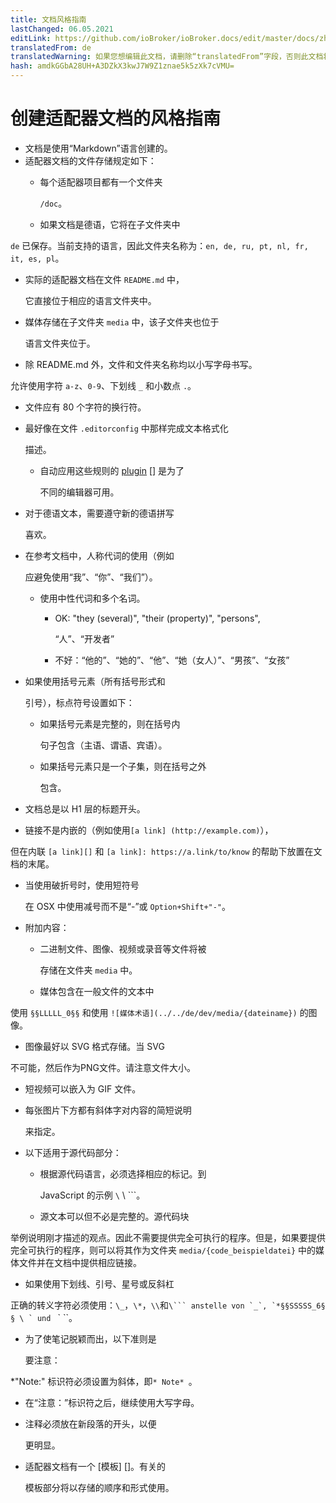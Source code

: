 ```yaml
---
title: 文档风格指南
lastChanged: 06.05.2021
editLink: https://github.com/ioBroker/ioBroker.docs/edit/master/docs/zh-cn/dev/adapterdocstyleguide.md
translatedFrom: de
translatedWarning: 如果您想编辑此文档，请删除“translatedFrom”字段，否则此文档将再次自动翻译
hash: amdkGGbA28UH+A3DZkX3kwJ7W9Z1znae5k5zXk7cVMU=
---
```

# 创建适配器文档的风格指南
* 文档是使用“Markdown”语言创建的。
* 适配器文档的文件存储规定如下：
  * 每个适配器项目都有一个文件夹

    `/doc`。

  * 如果文档是德语，它将在子文件夹中

`de` 已保存。当前支持的语言，因此文件夹名称为：`en, de, ru, pt, nl, fr, it, es, pl`。

  * 实际的适配器文档在文件 `README.md` 中，

    它直接位于相应的语言文件夹中。

  * 媒体存储在子文件夹 `media` 中，该子文件夹也位于

    语言文件夹位于。

  * 除 README.md 外，文件和文件夹名称均以小写字母书写。

允许使用字符 `a-z`、`0-9`、下划线 `_` 和小数点 `.`。

* 文件应有 80 个字符的换行符。
* 最好像在文件 `.editorconfig` 中那样完成文本格式化

  描述。

  * 自动应用这些规则的 [plugin] [] 是为了

    不同的编辑器可用。

* 对于德语文本，需要遵守新的德语拼写

  喜欢。

* 在参考文档中，人称代词的使用（例如

  应避免使用“我”、“你”、“我们”）。

  * 使用中性代词和多个名词。
    * OK: "they (several)", "their (property)", "persons",

      “人”、“开发者”

    * 不好：“他的”、“她的”、“他”、“她（女人）”、“男孩”、“女孩”
* 如果使用括号元素（所有括号形式和

  引号），标点符号设置如下：

  * 如果括号元素是完整的，则在括号内

    句子包含（主语、谓语、宾语）。

  * 如果括号元素只是一个子集，则在括号之外

    包含。

* 文档总是以 H1 层的标题开头。
* 链接不是内嵌的（例如使用`[a link] (http://example.com)`），

但在内联 `[a link][]` 和 `[a link]: https://a.link/to/know` 的帮助下放置在文档的末尾。

* 当使用破折号时，使用短符号

  在 OSX 中使用减号而不是“-”或 `Option+Shift+"-"`。

* 附加内容：
  * 二进制文件、图像、视频或录音等文件将被

    存储在文件夹 `media` 中。

  * 媒体包含在一般文件的文本中

使用 `§§LLLLL_0§§` 和使用 `![媒体术语](../../de/dev/media/{dateiname})` 的图像。

  * 图像最好以 SVG 格式存储。当 SVG

不可能，然后作为PNG文件。请注意文件大小。

  * 短视频可以嵌入为 GIF 文件。
  * 每张图片下方都有斜体字对内容的简短说明

    来指定。

* 以下适用于源代码部分：
  * 根据源代码语言，必须选择相应的标记。到

    JavaScript 的示例 `\` \ `\``。

  * 源文本可以但不必是完整的。源代码块

举例说明刚才描述的观点。因此不需要提供完全可执行的程序。但是，如果要提供完全可执行的程序，则可以将其作为文件夹 `media/{code_beispieldatei}` 中的媒体文件并在文档中提供相应链接。

* 如果使用下划线、引号、星号或反斜杠

正确的转义字符必须使用：`\_`，`\*`，`\\`和``\``` anstelle von `_`, `*§§SSSSS_6§ § \ ` und `` ` ``。

* 为了使笔记脱颖而出，以下准则是

  要注意：

 *"Note:" 标识符必须设置为斜体，即`* Note* `。
  * 在“注意：”标识符之后，继续使用大写字母。
  * 注释必须放在新段落的开头，以便

    更明显。

* 适配器文档有一个 [模板] []。有关的

  模板部分将以存储的顺序和形式使用。

[Plugin]: http://editorconfig.org/#download

[Vorlage]: dev/adaptertemplate